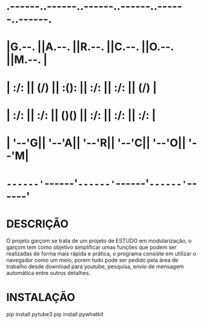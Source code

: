 # .------..------..------..------..------..------.
# |G.--. ||A.--. ||R.--. ||C.--. ||O.--. ||M.--. |
# | :/\: || (\/) || :(): || :/\: || :/\: || (\/) |
# | :\/: || :\/: || ()() || :\/: || :\/: || :\/: |
# | '--'G|| '--'A|| '--'R|| '--'C|| '--'O|| '--'M|
# `------'`------'`------'`------'`------'`------'


# DESCRIÇÃO

O projeto garçom se trata de um projeto de ESTUDO em modularização, o garçom tem como
objetivo simplificar umas funções que podem ser realizadas de forma mais rápida e prática,
o programa consiste em utilizar o navegador como um meio, porem tudo pode ser pedido pela área de trabalho 
desde download para youtube, pesquisa, envio de mensagem automática entre outros detalhes. 

# INSTALAÇÃO 

pip install pytube3
pip install pywhatkit
